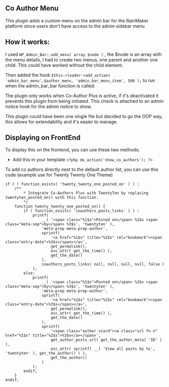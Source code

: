 ## Co Author Menu 
This plugin adds a custom menu on the admin bar for the RainMaker platform since users don't have access to the admin sidebar menu

## How it works:
I used `WP_Admin_Bar::add_menu( array $node )` , the $node is an array with the menu details, I had to create two menus, one parent and another one child. This could have worked without the child element.

Then added the hook `$this->loader->add_action( 'admin_bar_menu',$author_menu, 'admin_bar_menu_item', 500 );` to run when the admin_bar_bar function is called.

The plugin only works when Co-Author Plus is active, if it's deactivated it prevents this plugin from being initiated. This check is attached to an admin notice hook for the admin notice to show.

This plugin could have been one single file but decided to go the OOP way, this allows for extendability and it's easier to manage.

## Displaying on FrontEnd
To display this on the frontend, you can use these two methods;
- Add this in your template `<?php do_action('show_co_authors'); ?> `

To add co authors directly next to the default author list, you can use this code (example use for Twenty Twenty One Theme)

    if ( ! function_exists( 'twenty_twenty_one_posted_on' ) ) :
        /**
            * Integrate Co-Authors Plus with TwentyTen by replacing twentyten_posted_on() with this function.
            */
        function twenty_twenty_one_posted_on() {
            if ( function_exists( 'coauthors_posts_links' ) ) :
                printf(
                    __( '<span class="%1$s">Posted on</span> %2$s <span class="meta-sep">by</span> %3$s', 'twentyten' ),
                    'meta-prep meta-prep-author',
                    sprintf(
                        '<a href="%1$s" title="%2$s" rel="bookmark"><span class="entry-date">%3$s</span></a>',
                        get_permalink(),
                        esc_attr( get_the_time() ),
                        get_the_date()
                    ),
                    coauthors_posts_links( null, null, null, null, false )
                );
            else:
                printf(
                    __( '<span class="%1$s"<Posted on</span> %2$s <span class="meta-sep">by</span> %3$s', 'twentyten' ),
                    'meta-prep meta-prep-author',
                    sprintf(
                        '<a href="%1$s" title="%2$s" rel="bookmark"><span class="entry-date">%3$s</span></a>',
                        get_permalink(),
                        esc_attr( get_the_time() ),
                        get_the_date()
                    ),
                    sprintf(
                        '<span class="author vcard"><a class="url fn n" href="%1$s" title="%2$s">%3$s</a></span>',
                        get_author_posts_url( get_the_author_meta( 'ID' ) ),
                        esc_attr( sprintf( __( 'View all posts by %s', 'twentyten' ), get_the_author() ) ),
                        get_the_author()
                    )
                );
            endif;
        }
    endif;
